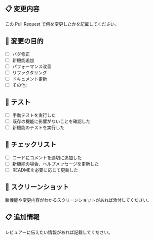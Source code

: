 ## 📋 変更内容
この Pull Request で何を変更したかを記載してください。

## 🎯 変更の目的
- [ ] バグ修正
- [ ] 新機能追加
- [ ] パフォーマンス改善
- [ ] リファクタリング
- [ ] ドキュメント更新
- [ ] その他: 

## 🧪 テスト
- [ ] 手動テストを実行した
- [ ] 既存の機能に影響がないことを確認した
- [ ] 新機能のテストを実行した

## 📝 チェックリスト
- [ ] コードにコメントを適切に追加した
- [ ] 新機能の場合、ヘルプメッセージを更新した
- [ ] READMEを必要に応じて更新した

## 📸 スクリーンショット
新機能や変更内容がわかるスクリーンショットがあれば添付してください。

## 📋 追加情報
レビュアーに伝えたい情報があれば記載してください。 